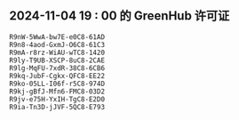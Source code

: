 ## 2024-11-04 19 : 00 的 GreenHub 许可证
```
R9nW-5WwA-bw7E-e0C8-61AD
R9n8-4aod-GxmJ-O6C8-61C3
R9mA-r8rz-WiAU-wTC8-1420
R9ly-T9UB-XSCP-8uC8-2CAE
R9lg-MqFU-7xdR-38C8-6CB6
R9kq-JubF-Cgkx-QFC8-EE22
R9ko-05LL-I06f-r5C8-974D
R9kj-gBfJ-Mfn6-FMC8-03D2
R9jv-e75H-YxIH-TgC8-E2D0
R9ia-Tn3D-jJVF-5QC8-E793
```
